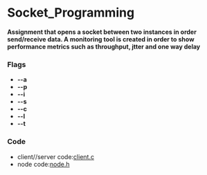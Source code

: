 # Socket_Programming

**Assignment that opens a socket between two instances in order send/receive data. A monitoring tool is created in order to show performance metrics such as throughput, jtter and one way delay**

### Flags
*  **--a**
*  **--p**
*  **--i**
*  **--s**
*  **--c**
*  **--l**
*  **--t**

### Code
* client//server code:[client.c](client.c)
* node code:[node.h](node.h)
